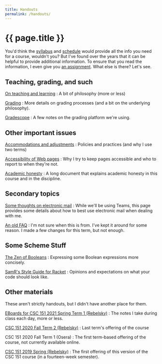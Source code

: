 ```yaml
---
title: Handouts
permalink: /handouts/
---
```

# {{ page.title }}

You'd think the [syllabus](../syllabus) and [schedule](../schedule)
would provide all the info you need for a course, wouldn't you?  But
I've found over the years that it can be helpful to provide additional
information.  To ensure that you read the information, I even give you
[an assignment](../assignments/survey).  What else is there?  Let's see.

## Teaching, grading, and such

[On teaching and learning](teaching)
  : A bit of philosophy (more or less)

[Grading](grading)
  : More details on grading processes (and a bit on the underlying philosophy).

[Gradescope](gradescope)
  : A few notes on the grading platform we're using.

## Other important issues

[Accommodations and adjustments](accommodations)
  : Policies and practices (and why I use two terms)

[Accessibility of Web pages](accessibility)
  : Why I try to keep pages accessible and who to report to when they're not.

[Academic honesty](academic-honesty)
  : A long document that explains academic honesty in this course and in the discipline.

## Secondary topics

[Some thoughts on electronic mail](email)
  : While we'll be using Teams, this page provides some details about how to best use electronic mail when dealing with me.

[An old FAQ](faq)
  : I'm not sure when this is from.  I've kept it around for some reason.  I made a few changes for this term, but not enough.

## Some Scheme Stuff

[The Zen of Booleans](zen-of-booleans)
  : Expressing some Boolean expressions more concisely.

[SamR's Style Guide for Racket](style-guide)
  : Opinions and expectations on what your code should look like.

## Other materials

These aren't strictly handouts, but I didn't have another place for them.

[EBoards for CSC 151 2021 Spring Term 1 (Rebelsky)](../eboards)
  : The notes I take during class each day, more or less.

[CSC 151 2020 Fall Term 2 (Rebelsky)](https://rebelsky.cs.grinnell.edu/Courses/CSC151/2020FaT2)
  : Last term's offering of the course

CSC 151 2020 Fall Term 1 (Osera)
  : The first term-based offering of the course, not currently available online.

[CSC 151 2019 Spring (Rebelsky)](https://rebelsky.cs.grinnell.edu/Courses/CSC151/2019S/home/)
  : The first offering of this version of the CSC 151 course (in a fourteen-week semester).  
